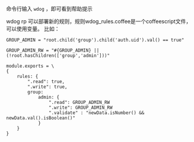 命令行输入 `wdog` ，即可看到帮助提示

wdog rp 可以部署新的规则，规则wdog_rules.coffee是一个coffeescript文件，可以使用变量。
比如：

```
GROUP_ADMIN = "root.child('group').child('auth.uid').val() == true"

GROUP_ADMIN_RW = "#{GROUP_ADMIN} || (!root.hasChildren(['group','admin']))"

module.exports = \
{
    rules: {
        ".read": true,
        ".write": true,
        group:
            admin: {
                ".read": GROUP_ADMIN_RW
                ".write": GROUP_ADMIN_RW
                ".validate" : "newData.isNumber() && newData.val().isBoolean()"
            }
    }
}
```
